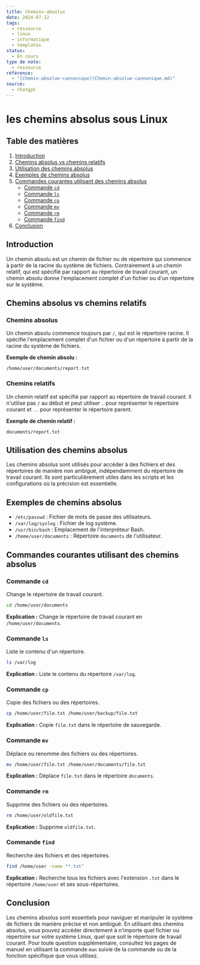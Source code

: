 ```yaml
---
title: Chemins-absolus
date: 2024-07-22
tags:
  - ressource
  - linux
  - informatique
  - templates
status:
  - En cours
type de note:
  - ressource
référence:
  - "[Chemin-absolue-cannonique](Chemin-absolue-cannonique.md)"
source:
  - chatgpt
---
```


# les chemins absolus sous Linux

## Table des matières
1. [Introduction](#introduction)
2. [Chemins absolus vs chemins relatifs](#chemins-absolus-vs-chemins-relatifs)
3. [Utilisation des chemins absolus](#utilisation-des-chemins-absolus)
4. [Exemples de chemins absolus](#exemples-de-chemins-absolus)
5. [Commandes courantes utilisant des chemins absolus](#commandes-courantes-utilisant-des-chemins-absolus)
    - [Commande `cd`](#commande-cd)
    - [Commande `ls`](#commande-ls)
    - [Commande `cp`](#commande-cp)
    - [Commande `mv`](#commande-mv)
    - [Commande `rm`](#commande-rm)
    - [Commande `find`](#commande-find)
6. [Conclusion](#conclusion)

## Introduction

Un chemin absolu est un chemin de fichier ou de répertoire qui commence à partir de la racine du système de fichiers. Contrairement à un chemin relatif, qui est spécifié par rapport au répertoire de travail courant, un chemin absolu donne l'emplacement complet d'un fichier ou d'un répertoire sur le système.

## Chemins absolus vs chemins relatifs

### Chemins absolus

Un chemin absolu commence toujours par `/`, qui est le répertoire racine. Il spécifie l'emplacement complet d'un fichier ou d'un répertoire à partir de la racine du système de fichiers.

**Exemple de chemin absolu :**

```
/home/user/documents/report.txt
```

### Chemins relatifs

Un chemin relatif est spécifié par rapport au répertoire de travail courant. Il n'utilise pas `/` au début et peut utiliser `.` pour représenter le répertoire courant et `..` pour représenter le répertoire parent.

**Exemple de chemin relatif :**

```
documents/report.txt
```

## Utilisation des chemins absolus

Les chemins absolus sont utilisés pour accéder à des fichiers et des répertoires de manière non ambiguë, indépendamment du répertoire de travail courant. Ils sont particulièrement utiles dans les scripts et les configurations où la précision est essentielle.

## Exemples de chemins absolus

- `/etc/passwd` : Fichier de mots de passe des utilisateurs.
- `/var/log/syslog` : Fichier de log système.
- `/usr/bin/bash` : Emplacement de l'interpréteur Bash.
- `/home/user/documents` : Répertoire `documents` de l'utilisateur.

## Commandes courantes utilisant des chemins absolus

### Commande `cd`

Change le répertoire de travail courant.

```bash
cd /home/user/documents
```

**Explication :** Change le répertoire de travail courant en `/home/user/documents`.

### Commande `ls`

Liste le contenu d'un répertoire.

```bash
ls /var/log
```

**Explication :** Liste le contenu du répertoire `/var/log`.

### Commande `cp`

Copie des fichiers ou des répertoires.

```bash
cp /home/user/file.txt /home/user/backup/file.txt
```

**Explication :** Copie `file.txt` dans le répertoire de sauvegarde.

### Commande `mv`

Déplace ou renomme des fichiers ou des répertoires.

```bash
mv /home/user/file.txt /home/user/documents/file.txt
```

**Explication :** Déplace `file.txt` dans le répertoire `documents`.

### Commande `rm`

Supprime des fichiers ou des répertoires.

```bash
rm /home/user/oldfile.txt
```

**Explication :** Supprime `oldfile.txt`.

### Commande `find`

Recherche des fichiers et des répertoires.

```bash
find /home/user -name "*.txt"
```

**Explication :** Recherche tous les fichiers avec l'extension `.txt` dans le répertoire `/home/user` et ses sous-répertoires.

## Conclusion

Les chemins absolus sont essentiels pour naviguer et manipuler le système de fichiers de manière précise et non ambiguë. En utilisant des chemins absolus, vous pouvez accéder directement à n'importe quel fichier ou répertoire sur votre système Linux, quel que soit le répertoire de travail courant. Pour toute question supplémentaire, consultez les pages de manuel en utilisant la commande `man` suivie de la commande ou de la fonction spécifique que vous utilisez.
